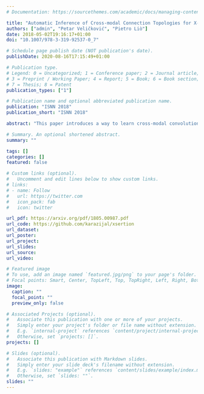```yaml
---
# Documentation: https://sourcethemes.com/academic/docs/managing-content/

title: "Automatic Inference of Cross-modal Connection Topologies for X-CNNs"
authors: ["admin", "Petar Veličković", "Pietro Liò"]
date: 2018-05-02T19:16:17+01:00
doi: "10.1007/978-3-319-92537-0_7"

# Schedule page publish date (NOT publication's date).
publishDate: 2020-08-16T17:15:49+01:00

# Publication type.
# Legend: 0 = Uncategorized; 1 = Conference paper; 2 = Journal article;
# 3 = Preprint / Working Paper; 4 = Report; 5 = Book; 6 = Book section;
# 7 = Thesis; 8 = Patent
publication_types: ["1"]

# Publication name and optional abbreviated publication name.
publication: "ISNN 2018"
publication_short: "ISNN 2018"

abstract: "This paper introduces a way to learn cross-modal convolutional neural network (X-CNN) architectures from a base convolutional network (CNN) and the training data to reduce the design cost and enable applying cross-modal networks in sparse data environments. Two approaches for building X-CNNs are presented. The base approach learns the topology in a data-driven manner, by using measurements performed on the base CNN and supplied data. The iterative approach performs further optimisation of the topology through a combined learning procedure, simultaneously learning the topology and training the network. The approaches were evaluated agains examples of hand-designed X-CNNs and their base variants, showing superior performance and, in some cases, gaining an additional 9% of accuracy. From further considerations, we conclude that the presented methodology takes less time than any manual approach would, whilst also significantly reducing the design complexity. The application of the methods is fully automated and implemented in Xsertion library."

# Summary. An optional shortened abstract.
summary: ""

tags: []
categories: []
featured: false

# Custom links (optional).
#   Uncomment and edit lines below to show custom links.
# links:
# - name: Follow
#   url: https://twitter.com
#   icon_pack: fab
#   icon: twitter

url_pdf: https://arxiv.org/pdf/1805.00987.pdf
url_code: https://github.com/karazijal/xsertion
url_dataset:
url_poster:
url_project:
url_slides:
url_source:
url_video:

# Featured image
# To use, add an image named `featured.jpg/png` to your page's folder. 
# Focal points: Smart, Center, TopLeft, Top, TopRight, Left, Right, BottomLeft, Bottom, BottomRight.
image:
  caption: ""
  focal_point: ""
  preview_only: false

# Associated Projects (optional).
#   Associate this publication with one or more of your projects.
#   Simply enter your project's folder or file name without extension.
#   E.g. `internal-project` references `content/project/internal-project/index.md`.
#   Otherwise, set `projects: []`.
projects: []

# Slides (optional).
#   Associate this publication with Markdown slides.
#   Simply enter your slide deck's filename without extension.
#   E.g. `slides: "example"` references `content/slides/example/index.md`.
#   Otherwise, set `slides: ""`.
slides: ""
---
```

